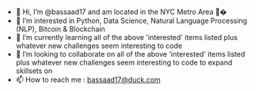 - 👋 Hi, I’m @bassaad17 and am located in the NYC Metro Area 🗽�
- 👀 I’m interested in Python, Data Science, Natural Language Processing (NLP), Bitcoin & Blockchain
- 🌱 I’m currently learning all of the above 'interested' items listed plus whatever new challenges seem interesting to code
- 💞️ I’m looking to collaborate on all of the above 'interested' items listed plus whatever new challenges seem interesting to code to expand skillsets on
- 📫 How to reach me : bassaad17@duck.com

<!---
bassaad17/bassaad17 is a ✨ special ✨ repository because its `README.md` (this file) appears on your GitHub profile.
You can click the Preview link to take a look at your changes.
--->
